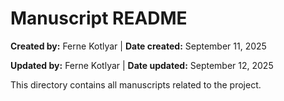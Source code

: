 # Manuscript README

**Created by:** Ferne Kotlyar \| **Date created:** September 11, 2025

**Updated by:** Ferne Kotlyar \| **Date updated:** September 12, 2025

This directory contains all manuscripts related to the project.